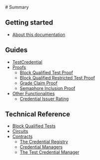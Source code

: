 ‌# Summary​

## Getting started
* [About this documentation](README.md)

<!-- ## Quick Setup -->

## Guides

* [TestCredential](./guides/README.md)
* [Proofs](./guides/proofs/README.md)
    * [Block Qualified Test Proof](./guides/proofs/bq-test-proof.md)
    * [Block Qualified Restricted Test Proof](./guides/proofs/bq-restricted-test-proof.md)
    * [Grade Claim Proof](./guides/proofs/grade-claim-proof.md)
    * [Semaphore Inclusion Proof](./guides/proofs/semaphore-inclusion-proof.md)
* [Other Functionalities](./guides/functionalities/README.md)
    * [Credential Issuer Rating](./guides/functionalities/credential-issuer-rating.md)

## Technical Reference

* [Block Qualified Tests](./technical-reference/block-qualified-tests.md)
* [Circuits](./technical-reference/circuits.md)
* [Contracts](./technical-reference/contracts.md)
    * [The Credential Registry](./technical-reference/credential-registry.md)
    * [Credential Managers](./technical-reference/credential-managers.md)
    * [The Test Credential Manager](./technical-reference/test-credential-manager.md)
